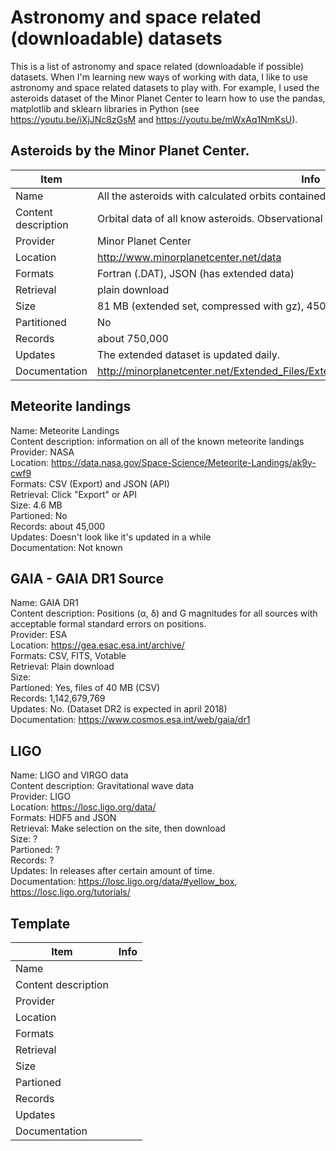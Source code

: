 # Astronomy and space related (downloadable) datasets

This is a list of astronomy and space related (downloadable if possible) datasets. When I'm learning new ways of working with data, I like to use astronomy and space related datasets to play with. For example, I used the asteroids dataset of the Minor Planet Center to learn how to use the pandas, matplotlib and sklearn libraries in Python (see https://youtu.be/iXjJNc8zGsM and https://youtu.be/mWxAq1NmKsU). 


## Asteroids by the Minor Planet Center. 
| Item | Info |
| ----- | ---- |
| Name | All the asteroids with calculated orbits contained in the MPC database |
| Content description | Orbital data of all know asteroids. Observational data. |
| Provider |  Minor Planet Center |
| Location |  http://www.minorplanetcenter.net/data |
| Formats | Fortran (.DAT), JSON (has extended data) | 
| Retrieval | plain download |
| Size | 81 MB (extended set, compressed with gz), 450 MB (extended set, unzipped) |
| Partitioned | No |
| Records | about 750,000 |
| Updates | The extended dataset is updated daily. |
| Documentation | http://minorplanetcenter.net/Extended_Files/Extended_MPCORB_Data_Format_Manual.pdf |


## Meteorite landings  
Name: Meteorite Landings  
Content description: information on all of the known meteorite landings  
Provider: NASA  
Location: https://data.nasa.gov/Space-Science/Meteorite-Landings/ak9y-cwf9  
Formats: CSV (Export) and JSON (API)  
Retrieval: Click "Export" or API  
Size: 4.6 MB  
Partioned: No  
Records: about 45,000  
Updates: Doesn't look like it's updated in a while  
Documentation: Not known  


## GAIA - GAIA DR1 Source  
Name: GAIA DR1  
Content description: Positions (α, δ) and G magnitudes for all sources with acceptable formal standard errors on 
positions.  
Provider: ESA  
Location: https://gea.esac.esa.int/archive/  
Formats: CSV, FITS, Votable  
Retrieval: Plain download  
Size:   
Partioned: Yes, files of 40 MB (CSV)  
Records: 1,142,679,769  
Updates: No. (Dataset DR2 is expected in april 2018)  
Documentation: https://www.cosmos.esa.int/web/gaia/dr1  


## LIGO  
Name: LIGO and VIRGO data  
Content description: Gravitational wave data  
Provider: LIGO  
Location: https://losc.ligo.org/data/  
Formats: HDF5 and JSON  
Retrieval: Make selection on the site, then download  
Size: ?  
Partioned: ?  
Records: ?  
Updates: In releases after certain amount of time.  
Documentation: https://losc.ligo.org/data/#yellow_box, https://losc.ligo.org/tutorials/  


## Template  
| Item | Info |
| ----- | ---- |
| Name | |
| Content description |  |
| Provider |  |
| Location | |
| Formats | |
| Retrieval | |
| Size | |
| Partioned | |
| Records | |
| Updates | | 
| Documentation | |


